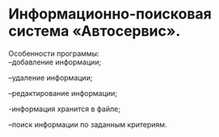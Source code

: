 # Информационно-поисковая система «Автосервис».

Особенности программы:  
–добавление информации;  

–удаление информации;  

–редактирование информации;

-информация хранится в файле;

–поиск информации по заданным критериям.  
